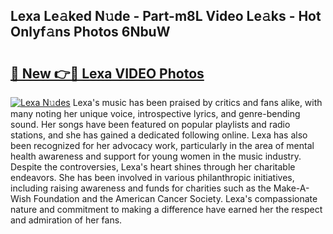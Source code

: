 ## Lexa Le𝚊ked N𝚞de - Part-m8L Video Le𝚊ks - Hot Onlyf𝚊ns Photos 6NbuW

# <h2><a href="http://ab99526.deff.icu/?id=Lexa">🔗 New 👉🔴 Lexa VIDEO Photos</a></h2>

[![Lexa N𝚞des](https://i.imgur.com/rIISA9y.gif)](http://ab99526.deff.icu/?id=Lexa)
Lexa's music has been praised by critics and fans alike, with many noting her unique voice, introspective lyrics, and genre-bending sound. Her songs have been featured on popular playlists and radio stations, and she has gained a dedicated following online. Lexa has also been recognized for her advocacy work, particularly in the area of mental health awareness and support for young women in the music industry. Despite the controversies, Lexa's heart shines through her charitable endeavors. She has been involved in various philanthropic initiatives, including raising awareness and funds for charities such as the Make-A-Wish Foundation and the American Cancer Society. Lexa's compassionate nature and commitment to making a difference have earned her the respect and admiration of her fans.
